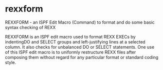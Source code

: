 # rexxform
REXXFORM - an ISPF Edit Macro (Command) to format and do some basic syntax checking of REXX

REXXFORM is an ISPF edit macro used to format REXX EXECs by indentingDO and SELECT groups and left-justifying lines at a selected column.
  It also checks for unbalanced DO or SELECT statements.  One use of this ISPF edit macro is to uniformly restructure REXX files after
  composing them without regard for any particular format or standard coding style.
